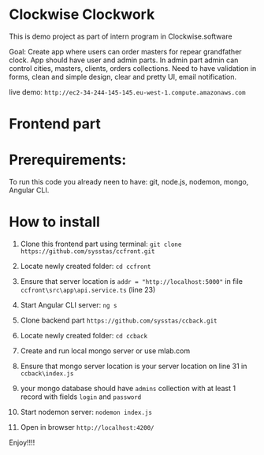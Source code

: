 # Clockwise Clockwork
This is demo project as part of intern program in Clockwise.software

Goal: Create app where users can order masters for repear grandfather clock.
App should have user and admin parts. In admin part admin can control cities, masters, clients, orders collections. Need to have validation in forms, clean and simple design, clear and pretty UI, email notification.

live demo: `http://ec2-34-244-145-145.eu-west-1.compute.amazonaws.com`

# Frontend part

# Prerequirements:
To run this code you already neen to have: git, node.js, nodemon, mongo, Angular CLI.

# How to install
1. Clone this frontend part using terminal: `git clone https://github.com/sysstas/ccfront.git` 
2. Locate newly created folder: `cd ccfront`
3. Ensure that server location is `addr = "http://localhost:5000"` in file `ccfront\src\app\api.service.ts` (line 23)
4. Start Angular CLI server: `ng s`

5. Clone backend part `https://github.com/sysstas/ccback.git`
6. Locate newly created folder: `cd ccback`
7. Create and run local mongo server or use mlab.com
8. Ensure that mongo server location is your server location on line 31 in `ccback\index.js`
9. your mongo database should have `admins` collection with at least 1 record with fields `login` and `password`
10. Start nodemon server: `nodemon index.js`

11. Open in browser `http://localhost:4200/`

Enjoy!!!!

